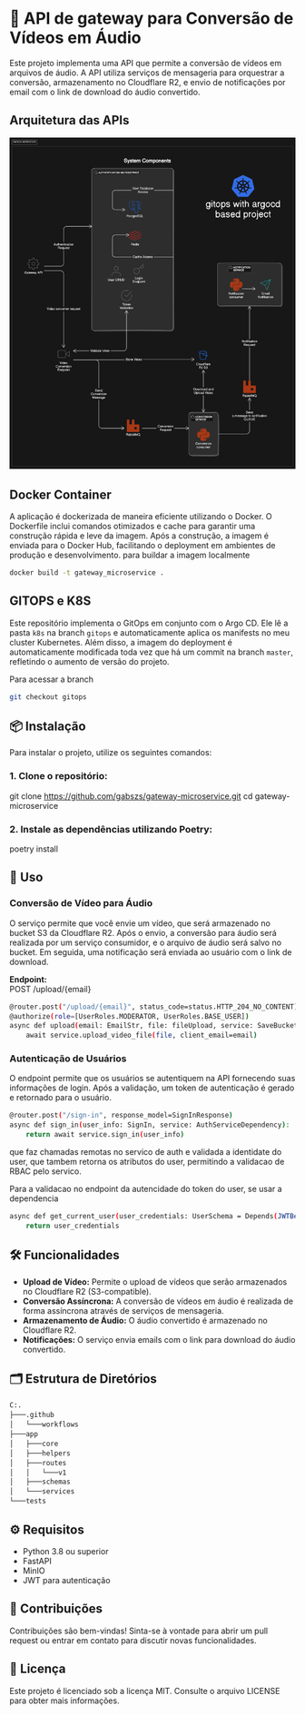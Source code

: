 # 🚀 API de gateway para Conversão de Vídeos em Áudio

Este projeto implementa uma API que permite a conversão de vídeos em arquivos de áudio. A API utiliza serviços de mensageria para orquestrar a conversão, armazenamento no Cloudflare R2, e envio de notificações por email com o link de download do áudio convertido.

## Arquitetura das APIs
![Architecture Diagram](docs/system-arch-diagram.png)

## Docker Container
A aplicação é dockerizada de maneira eficiente utilizando o Docker. O Dockerfile inclui comandos otimizados e cache para garantir uma construção rápida e leve da imagem. Após a construção, a imagem é enviada para o Docker Hub, facilitando o deployment em ambientes de produção e desenvolvimento.
para buildar a imagem localmente
```bash
docker build -t gateway_microservice .
```

## GITOPS e K8S
Este repositório implementa o GitOps em conjunto com o Argo CD. Ele lê a pasta `k8s` na branch `gitops` e automaticamente aplica os manifests no meu cluster Kubernetes. Além disso, a imagem do deployment é automaticamente modificada toda vez que há um commit na branch `master`, refletindo o aumento de versão do projeto.

Para acessar a branch
```bash
git checkout gitops
```

## 📦 Instalação

Para instalar o projeto, utilize os seguintes comandos:

### 1. Clone o repositório:
git clone https://github.com/gabszs/gateway-microservice.git
cd gateway-microservice

### 2. Instale as dependências utilizando Poetry:
poetry install

## 🚀 Uso

### Conversão de Vídeo para Áudio
O serviço permite que você envie um vídeo, que será armazenado no bucket S3 da Cloudflare R2. Após o envio, a conversão para áudio será realizada por um serviço consumidor, e o arquivo de áudio será salvo no bucket. Em seguida, uma notificação será enviada ao usuário com o link de download.

**Endpoint:**  
POST /upload/{email}

```bash
@router.post("/upload/{email}", status_code=status.HTTP_204_NO_CONTENT)
@authorize(role=[UserRoles.MODERATOR, UserRoles.BASE_USER])
async def upload(email: EmailStr, file: fileUpload, service: SaveBucket, current_user: CurrentUser):
    await service.upload_video_file(file, client_email=email)
```
### Autenticação de Usuários
O endpoint permite que os usuários se autentiquem na API fornecendo suas informações de login. Após a validação, um token de autenticação é gerado e retornado para o usuário.
```bash
@router.post("/sign-in", response_model=SignInResponse)
async def sign_in(user_info: SignIn, service: AuthServiceDependency):
    return await service.sign_in(user_info)
```
que faz chamadas remotas no servico de auth e validada a identidate do user, que tambem retorna os atributos do user, permitindo a validacao de RBAC pelo servico.

Para a validacao no endpoint da autencidade do token do user, se usar a dependencia 
```bash
async def get_current_user(user_credentials: UserSchema = Depends(JWTBearer())) -> UserSchema:
    return user_credentials
```


## 🛠 Funcionalidades

- **Upload de Vídeo:** Permite o upload de vídeos que serão armazenados no Cloudflare R2 (S3-compatible).
- **Conversão Assíncrona:** A conversão de vídeos em áudio é realizada de forma assíncrona através de serviços de mensageria.
- **Armazenamento de Áudio:** O áudio convertido é armazenado no Cloudflare R2.
- **Notificações:** O serviço envia emails com o link para download do áudio convertido.

## 🗂 Estrutura de Diretórios

```bash
C:.
├───.github
│   └───workflows
├───app
│   ├───core
│   ├───helpers
│   ├───routes
│   │   └───v1
│   ├───schemas
│   └───services
└───tests
```

## ⚙️ Requisitos

- Python 3.8 ou superior
- FastAPI
- MinIO
- JWT para autenticação

## 🤝 Contribuições

Contribuições são bem-vindas! Sinta-se à vontade para abrir um pull request ou entrar em contato para discutir novas funcionalidades.

## 📝 Licença

Este projeto é licenciado sob a licença MIT. Consulte o arquivo LICENSE para obter mais informações.
